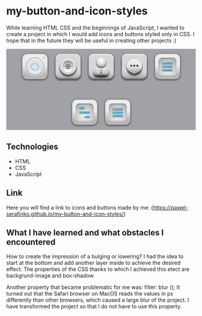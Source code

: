 # my-button-and-icon-styles

While learning HTML CSS and the beginnings of JavaScript, I wanted to create a project in which I would add icons and buttons styled only in CSS. I hope that in the future they will be useful in creating other projects :)

![](img/print.screen.jpg)

## Technologies

* HTML
* CSS
* JavaScript

## Link

Here you will find a link to icons and buttons made by me:
(https://pawel-serafinko.github.io/my-button-and-icon-styles/)

## What I have learned and what obstacles I encountered

How to create the impression of a bulging or lowering? 
I had the idea to start at the bottom and add another layer inside to achieve the desired effect.
The properties of the CSS thanks to which I achieved this etect are backgrund-image and box-shadow.

Another property that became problematic for me was: filter: blur ();
It turned out that the Safari browser on MacOS reads the values in px differently than other browsers, which caused a large blur of the project. 
I have transformed the project so that I do not have to use this property.
